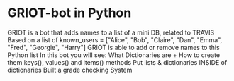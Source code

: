 # GRIOT-bot in Python
GRIOT is a bot that adds names to a list of a mini DB, related to TRAVIS
Based on a list of known_users = ["Alice", "Bob", "Claire", "Dan", "Emma", "Fred", "Georgie", "Harry"] GRIOT is able to add or remove names to this Python list 
In this bot you will see:
What Dictionaries are + How to create them
keys(), values() and items() methods
Put lists & dictionaries INSIDE of dictionaries
Built a grade checking System
